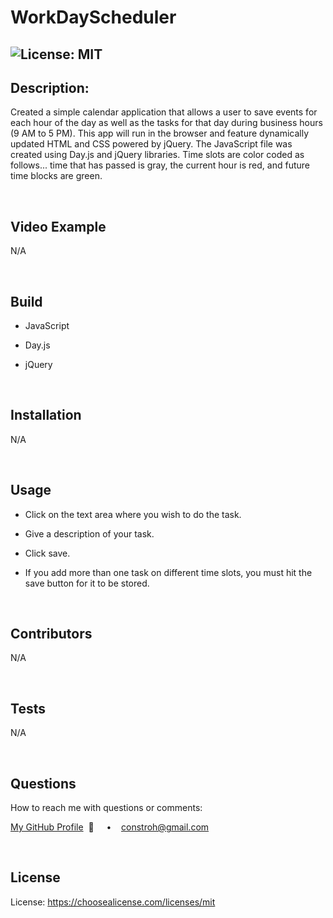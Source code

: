 # WorkDayScheduler

## ![License: MIT](https://img.shields.io/badge/License-MIT-yellow.svg)

## **Description:**

Created a simple calendar application that allows a user to save events for each hour of the day as well as the tasks for that day during business hours (9 AM to 5 PM). This app will run in the browser and feature dynamically updated HTML and CSS powered by jQuery. The JavaScript file was created using Day.js and jQuery libraries. Time slots are color coded as follows... time that has passed is gray, the current hour is red, and future time blocks are green.

<br/>

## **Video Example**

N/A

<br/>

## **Build**

- JavaScript
- Day.js
- jQuery

  <br/>

## **Installation**

N/A

  <br/>
  
## **Usage**

- Click on the text area where you wish to do the task.
- Give a description of your task.
- Click save.
- If you add more than one task on different time slots, you must hit the save button for it to be stored.

  <br/>

## **Contributors**

N/A

  <br/>

## **Tests**

N/A

  <br/>

## **Questions**

How to reach me with questions or comments:

[My GitHub Profile](https://github.com/connbstro)&nbsp; 📂 &nbsp;&nbsp;&nbsp; • &nbsp;&nbsp;&nbsp;constroh@gmail.com&nbsp;

  <br/>

## **License**

License: https://choosealicense.com/licenses/mit
